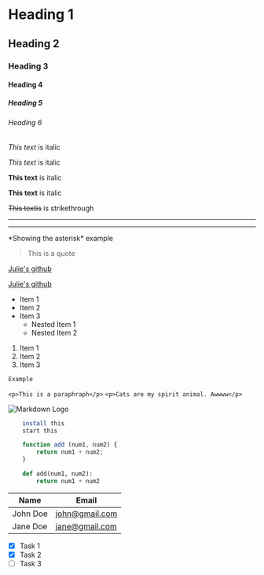 <!-- Headings -->
# Heading 1
## Heading 2
### Heading 3
#### Heading 4
##### Heading 5
###### Heading 6

<!-- Italics -->
_This text_ is italic

*This text* is italic

<!-- Strong -->
**This text** is italic

__This text__ is italic

<!-- Strikethrough -->
~~This textis~~ is strikethrough

<!-- Horizontal Rule -->
<!-- to seperate content-->
---
___

<!-- To show asterisk -->
\*Showing the asterisk\* example

<!-- Blockquote -->
> This is a quote

<!-- Links -->
[Julie's github](https://github.com/Julieanna97)

[Julie's github](https://github.com/Julieanna97 "Julie's github")

<!-- Unordered list -->
* Item 1
* Item 2
* Item 3
    * Nested Item 1
    * Nested Item 2

<!-- Ordered list-->
1. Item 1
1. Item 2
1. Item 3

<!-- Inline Code Block -->
```
Example
```
`<p>This is a paraphraph</p>`
`<p>Cats are my spirit animal. Awwww</p>`

<!-- Images -->
![Markdown Logo](https://play-lh.googleusercontent.com/XVHP0sBKrRJYZq_dB1RalwSmx5TcYYRRfYMFO18jgNAnxHAIA1osxM55XHYTb3LpkV8)

<!-- Github Markdown -->

<!-- Code Blocks -->
```bash
    install this
    start this
```

```javascript
    function add (num1, num2) {
        return num1 + num2;
    }
```

```python
    def add(num1, num2):
        return num1 + num2
```

<!-- Tables -->
| Name | Email |
| -----| ------|
| John Doe | john@gmail.com |
| Jane Doe | jane@gmail.com |

<!-- Task Lists -->
* [x] Task 1
* [x] Task 2
* [ ] Task 3